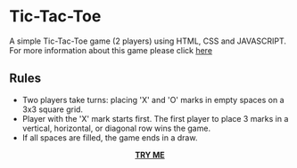 # Tic-Tac-Toe
A simple Tic-Tac-Toe game (2 players) using HTML, CSS and JAVASCRIPT.
For more information about this game please click <a href = "https://en.wikipedia.org/wiki/Tic-tac-toe">here</a>
<br>
<h2>Rules</h2>
<ul>
<li>Two players take turns: placing 'X' and 'O' marks in empty spaces on a 3x3 square grid.
<li>Player with the 'X' mark starts first. The first player to place 3 marks in a vertical, horizontal, or diagonal row wins the game.
<li>If all spaces are filled, the game ends in a draw.

  </ul>
 
<center><a href = "https://anchalpandey29.github.io/Tic-Tac-Toe/"><b>TRY ME</b></a></center>
<br>
